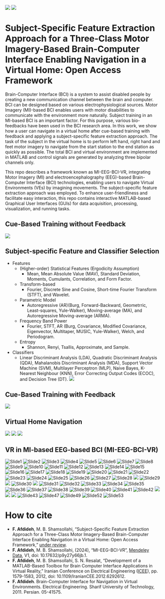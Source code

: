 [![](https://img.shields.io/badge/DOI-10.17632/p9y27y66jb.1-blue)](https://data.mendeley.com/datasets/p9y27y66jb/1)
[![](https://img.shields.io/badge/DOI-10.1109/IranianCEE.2012.6292612-blue)](https://doi.org/10.1109/IranianCEE.2012.6292612)

# Subject-Specific Feature Extraction Approach for a Three-Class Motor Imagery-Based Brain-Computer Interface Enabling Navigation in a Virtual Home: Open Access Framework
Brain-Computer Interface (BCI) is a system to assist disabled people by creating a new communication channel between the brain and computer. BCI can be designed based on various electrophysiological sources. Motor Imagery (MI)-based BCI enables users with motor disabilities to communicate with the environment more naturally. Subject training in an MI-based BCI is an important factor. For this purpose, various bio-feedbacks have been used in the BCI research area. In this work, we show how a user can navigate in a virtual home after cue-based training with feedback and applying a subject-specific feature extraction approach. The task of the subject in the virtual home is to perform left hand, right hand and feet motor imagery to navigate from the start station to the end station as quickly as possible. The total BCI and virtual environment are implemented in MATLAB and control signals are generated by analyzing three bipolar channels only.

This repo describes a framework known as MI-EEG-BCI-VR, integrating Motor Imagery (MI) and electroencephalography (EEG)-based Brain-Computer Interface (BCI) technologies, enabling users to navigate Virtual Environments (VEs) by imagining movements. The subject-specific feature extraction approach was employed.
To enhance user-friendliness and facilitate easy interaction, this repo contains interactive MATLAB-based Graphical User Interfaces (GUIs) for data acquisition, processing, visualization, and running tasks.

##  Cue-Based Training without Feedback
![](/ppt/WithoutFeedback.gif)

## Subject-specific Feature and Classifier Selection
* Features
  * (Higher-order) Statistical Features (Ergodicity Assumption)
     * Mean, Mean Absolute Value (MAV), Standard Deviation, Moments, Cumulants, Correlation, and Form Factor.
  * Transform-based
     * Fourier, Discrete Sine and Cosine, Short-time Fourier Transform (STFT), and Wavelet.
  * Parametric Model
     * Autoregressive (AR)(Burg, Forward-Backward, Geometrric, Least-squares, Yule-Walker), Moving-average (MA), and Autoregressive Moving-average (ARMA).
  * Frequency Band Power
     * Fourier, STFT, AR (Burg, Covariance, Modified Covariance, Eigenvector, Multitaper, MUSIC, Yule-Walker), Welch, and Periodogram.
  * Entropy
     * Shannon, Renyi, Tsallis, Approximate, and Sample.
* Classifiers
   * Linear Discriminant Analysis (LDA), Quadratic Discriminant Analysis (QDA), Mahalanobis Discriminant Analysis (MDA), Support Vector Machine (SVM), Multilayer Perceptron (MLP), Naive Bayes, K-Nearest Neighbour (KNN), Error Correcting Output Codes (ECOC), and Decision Tree (DT).
![](/ppt/GUI_Analysis.gif)

## Cue-Based Training with Feedback
![](/ppt/WithFeedback.gif)

## Virtual Home Navigation
![](/ppt/VE-tour.gif)
![](/ppt/VE-tour-subject.gif)
![](/ppt/VE-task.gif)

## VR in MI-based EEG-based BCI (MI-EEG-BCI-VR)
![Slide1](/ppt/Slide1.PNG)
![Slide2](/ppt/Slide2.PNG)
![Slide3](/ppt/Slide3.PNG)
![Slide4](/ppt/Slide4.PNG)
![Slide5](/ppt/Slide5.PNG)
![Slide6](/ppt/Slide6.PNG)
![Slide7](/ppt/Slide7.PNG)
![Slide8](/ppt/Slide8.PNG)
![Slide9](/ppt/Slide9.PNG)
![Slide10](/ppt/Slide10.PNG)
![Slide11](/ppt/Slide11.PNG)
![Slide12](/ppt/Slide12.PNG)
![Slide13](/ppt/Slide13.PNG)
![Slide14](/ppt/Slide14.PNG)
![Slide15](/ppt/Slide15.PNG)
![Slide16](/ppt/Slide16.PNG)
![Slide17](/ppt/Slide17.PNG)
![Slide18](/ppt/Slide18.PNG)
![Slide19](/ppt/Slide19.PNG)
![Slide20](/ppt/Slide20.PNG)
![Slide21](/ppt/Slide21.PNG)
![Slide22](/ppt/Slide22.PNG)
![Slide23](/ppt/Slide23.PNG)
![Slide24](/ppt/Slide24.PNG)
![Slide25](/ppt/Slide25.PNG)
![Slide26](/ppt/Slide26.PNG)
![Slide27](/ppt/Slide27.PNG)
![Slide28](/ppt/Slide28.PNG)
![](/ppt/WithoutFeedback.gif)
![Slide29](/ppt/Slide29.PNG)
![](/ppt/GUI_Analysis.gif)
![Slide30](/ppt/Slide30.PNG)
![](/ppt/WithFeedback.gif)
![Slide31](/ppt/Slide31.PNG)
![Slide32](/ppt/Slide32.PNG)
![Slide33](/ppt/Slide33.PNG)
![Slide34](/ppt/Slide34.PNG)
![Slide35](/ppt/Slide35.PNG)
![Slide36](/ppt/Slide36.PNG)
![Slide37](/ppt/Slide37.PNG)
![Slide38](/ppt/Slide38.PNG)
![Slide39](/ppt/Slide39.PNG)
![Slide40](/ppt/Slide40.PNG)
![Slide41](/ppt/Slide41.PNG)
![Slide42](/ppt/Slide42.PNG)
![](/ppt/VE-tour.gif)
![](/ppt/VE-tour-subject.gif)
![](/ppt/VE-task.gif)
![Slide43](/ppt/Slide43.PNG)
![Slide47](/ppt/Slide47.PNG)
![Slide49](/ppt/Slide49.PNG)
![Slide52](/ppt/Slide52.PNG)
![Slide53](/ppt/Slide53.PNG)

# How to cite
* **F. Afdideh**, M. B. Shamsollahi, “Subject-Specific Feature Extraction Approach for a Three-Class Motor Imagery-Based Brain-Computer Interface Enabling Navigation in a Virtual Home: Open Access Framework,” [under review](https://github.com/fardinafdideh/subject-specific-EEG-MI-BCI-VR-Journal).
* **F. Afdideh**, M. B. Shamsollahi, (2024), “MI-EEG-BCI-VR”, [Mendeley Data](https://data.mendeley.com/datasets/p9y27y66jb/1), V1, doi: 10.17632/p9y27y66jb.1.
* **F. Afdideh**, M. B. Shamsollahi, S. N. Resalat, “Development of a MATLAB-Based Toolbox for Brain Computer Interface Applications in Virtual Reality,” Iranian Conference on Electrical Engineering ([ICEE](https://ieeexplore.ieee.org/document/6292612)), pp. 1579-1583, 2012, doi: 10.1109/IranianCEE.2012.6292612. 
* **F. Afdideh**. Brain-Computer Interface for Navigation in Virtual Environments. Electrical Engineering. Sharif University of Technology, 2011. Persian. ‭05-41575.
